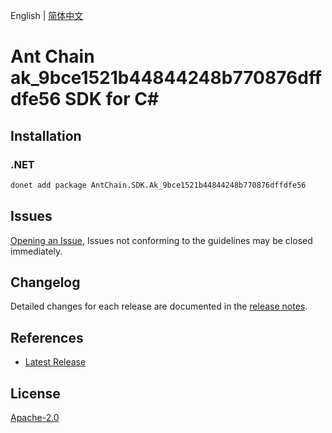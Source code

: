 English | [简体中文](README-CN.md)

# Ant Chain ak_9bce1521b44844248b770876dffdfe56 SDK for C#

## Installation

### .NET

```bash
donet add package AntChain.SDK.Ak_9bce1521b44844248b770876dffdfe56
```

## Issues

[Opening an Issue](https://github.com/alipay/antchain-openapi-prod-sdk/issues/new), Issues not conforming to the guidelines may be closed immediately.

## Changelog

Detailed changes for each release are documented in the [release notes](./ChangeLog.md).

## References

* [Latest Release](https://github.com/alipay/antchain-openapi-prod-sdk/)

## License

[Apache-2.0](http://www.apache.org/licenses/LICENSE-2.0)
